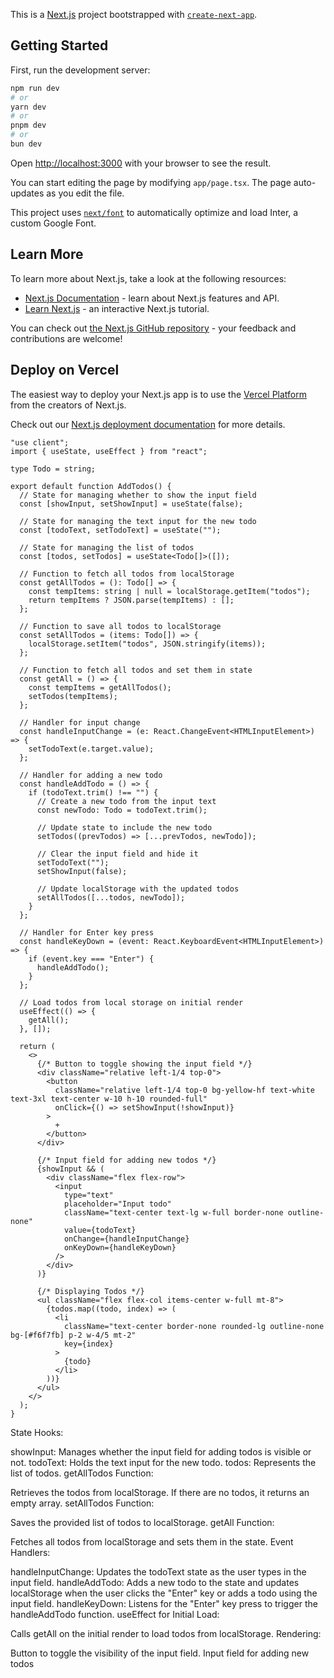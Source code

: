 This is a [Next.js](https://nextjs.org/) project bootstrapped with [`create-next-app`](https://github.com/vercel/next.js/tree/canary/packages/create-next-app).

## Getting Started

First, run the development server:

```bash
npm run dev
# or
yarn dev
# or
pnpm dev
# or
bun dev
```

Open [http://localhost:3000](http://localhost:3000) with your browser to see the result.

You can start editing the page by modifying `app/page.tsx`. The page auto-updates as you edit the file.

This project uses [`next/font`](https://nextjs.org/docs/basic-features/font-optimization) to automatically optimize and load Inter, a custom Google Font.

## Learn More

To learn more about Next.js, take a look at the following resources:

- [Next.js Documentation](https://nextjs.org/docs) - learn about Next.js features and API.
- [Learn Next.js](https://nextjs.org/learn) - an interactive Next.js tutorial.

You can check out [the Next.js GitHub repository](https://github.com/vercel/next.js/) - your feedback and contributions are welcome!

## Deploy on Vercel

The easiest way to deploy your Next.js app is to use the [Vercel Platform](https://vercel.com/new?utm_medium=default-template&filter=next.js&utm_source=create-next-app&utm_campaign=create-next-app-readme) from the creators of Next.js.

Check out our [Next.js deployment documentation](https://nextjs.org/docs/deployment) for more details.

```Tsx
"use client";
import { useState, useEffect } from "react";

type Todo = string;

export default function AddTodos() {
  // State for managing whether to show the input field
  const [showInput, setShowInput] = useState(false);

  // State for managing the text input for the new todo
  const [todoText, setTodoText] = useState("");

  // State for managing the list of todos
  const [todos, setTodos] = useState<Todo[]>([]);

  // Function to fetch all todos from localStorage
  const getAllTodos = (): Todo[] => {
    const tempItems: string | null = localStorage.getItem("todos");
    return tempItems ? JSON.parse(tempItems) : [];
  };

  // Function to save all todos to localStorage
  const setAllTodos = (items: Todo[]) => {
    localStorage.setItem("todos", JSON.stringify(items));
  };

  // Function to fetch all todos and set them in state
  const getAll = () => {
    const tempItems = getAllTodos();
    setTodos(tempItems);
  };

  // Handler for input change
  const handleInputChange = (e: React.ChangeEvent<HTMLInputElement>) => {
    setTodoText(e.target.value);
  };

  // Handler for adding a new todo
  const handleAddTodo = () => {
    if (todoText.trim() !== "") {
      // Create a new todo from the input text
      const newTodo: Todo = todoText.trim();

      // Update state to include the new todo
      setTodos((prevTodos) => [...prevTodos, newTodo]);

      // Clear the input field and hide it
      setTodoText("");
      setShowInput(false);

      // Update localStorage with the updated todos
      setAllTodos([...todos, newTodo]);
    }
  };

  // Handler for Enter key press
  const handleKeyDown = (event: React.KeyboardEvent<HTMLInputElement>) => {
    if (event.key === "Enter") {
      handleAddTodo();
    }
  };

  // Load todos from local storage on initial render
  useEffect(() => {
    getAll();
  }, []);

  return (
    <>
      {/* Button to toggle showing the input field */}
      <div className="relative left-1/4 top-0">
        <button
          className="relative left-1/4 top-0 bg-yellow-hf text-white text-3xl text-center w-10 h-10 rounded-full"
          onClick={() => setShowInput(!showInput)}
        >
          +
        </button>
      </div>

      {/* Input field for adding new todos */}
      {showInput && (
        <div className="flex flex-row">
          <input
            type="text"
            placeholder="Input todo"
            className="text-center text-lg w-full border-none outline-none"
            value={todoText}
            onChange={handleInputChange}
            onKeyDown={handleKeyDown}
          />
        </div>
      )}

      {/* Displaying Todos */}
      <ul className="flex flex-col items-center w-full mt-8">
        {todos.map((todo, index) => (
          <li
            className="text-center border-none rounded-lg outline-none bg-[#f6f7fb] p-2 w-4/5 mt-2"
            key={index}
          >
            {todo}
          </li>
        ))}
      </ul>
    </>
  );
}
```

State Hooks:

showInput: Manages whether the input field for adding todos is visible or not.
todoText: Holds the text input for the new todo.
todos: Represents the list of todos.
getAllTodos Function:

Retrieves the todos from localStorage. If there are no todos, it returns an empty array.
setAllTodos Function:

Saves the provided list of todos to localStorage.
getAll Function:

Fetches all todos from localStorage and sets them in the state.
Event Handlers:

handleInputChange: Updates the todoText state as the user types in the input field.
handleAddTodo: Adds a new todo to the state and updates localStorage when the user clicks the "Enter" key or adds a todo using the input field.
handleKeyDown: Listens for the "Enter" key press to trigger the handleAddTodo function.
useEffect for Initial Load:

Calls getAll on the initial render to load todos from localStorage.
Rendering:

Button to toggle the visibility of the input field.
Input field for adding new todos
